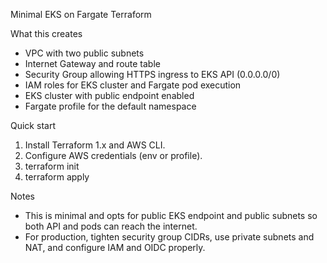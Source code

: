 Minimal EKS on Fargate Terraform

What this creates
- VPC with two public subnets
- Internet Gateway and route table
- Security Group allowing HTTPS ingress to EKS API (0.0.0.0/0)
- IAM roles for EKS cluster and Fargate pod execution
- EKS cluster with public endpoint enabled
- Fargate profile for the default namespace

Quick start
1. Install Terraform 1.x and AWS CLI.
2. Configure AWS credentials (env or profile).
3. terraform init
4. terraform apply

Notes
- This is minimal and opts for public EKS endpoint and public subnets so both API and pods can reach the internet.
- For production, tighten security group CIDRs, use private subnets and NAT, and configure IAM and OIDC properly.
